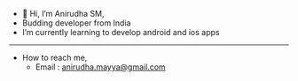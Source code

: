 - 👋 Hi, I’m Anirudha SM,
- Budding developer from India
- I’m currently learning to develop android and ios apps
- ------------------------
- How to reach me,
  - Email : anirudha.mayya@gmail.com

<!---
anirudha99/anirudha99 is a ✨ special ✨ repository because its `README.md` (this file) appears on your GitHub profile.
You can click the Preview link to take a look at your changes.
--->

